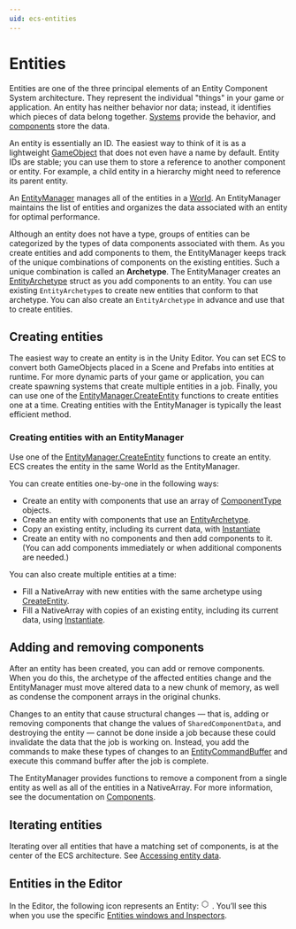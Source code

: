```yaml
---
uid: ecs-entities
---
```

# Entities

Entities are one of the three principal elements of an Entity Component System architecture. They represent the individual "things" in your game or application. An entity has neither behavior nor data; instead, it identifies which pieces of data belong together. [Systems](ecs_systems.md) provide the behavior, and [components](ecs_components.md) store the data.

An entity is essentially an ID. The easiest way to think of it is as a lightweight [GameObject](https://docs.unity3d.com/Manual/class-GameObject.html) that does not even have a name by default. Entity IDs are stable; you can use them to store a reference to another component or entity. For example, a child entity in a hierarchy might need to reference its parent entity. 

An [EntityManager](xref:Unity.Entities.EntityManager) manages all of the entities in a [World](xref:Unity.Entities.World). An EntityManager maintains the list of entities and organizes the data associated with an entity for optimal performance.

Although an entity does not have a type, groups of entities can be categorized by the types of data components associated with them. As you create entities and add components to them, the EntityManager keeps track of the unique combinations of components on the existing entities. Such a unique combination is called an __Archetype__. The EntityManager creates an [EntityArchetype](xref:Unity.Entities.EntityArchetype) struct as you add components to an entity. You can use existing `EntityArchetype`s to create new entities that conform to that archetype. You can also create an `EntityArchetype` in advance and use that to create entities. 

## Creating entities

The easiest way to create an entity is in the Unity Editor. You can set ECS to convert both GameObjects placed in a Scene and Prefabs into entities at runtime. For more dynamic parts of your game or application, you can create spawning systems that create multiple entities in a job. Finally, you can use one of the [EntityManager.CreateEntity](xref:Unity.Entities.EntityManager.CreateEntity) functions to create entities one at a time. Creating entities with the EntityManager is typically the least efficient method.

### Creating entities with an EntityManager

Use one of the [EntityManager.CreateEntity](xref:Unity.Entities.EntityManager.CreateEntity) functions to create an entity. ECS creates the entity in the same World as the EntityManager.

You can create entities one-by-one in the following ways:

* Create an entity with components that use an array of [ComponentType](xref:Unity.Entities.ComponentType) objects.
* Create an entity with components that use an [EntityArchetype](xref:Unity.Entities.EntityArchetype).
* Copy an existing entity, including its current data, with [Instantiate](xref:Unity.Entities.EntityManager.Instantiate%28Unity.Entities.Entity%29)
* Create an entity with no components and then add components to it. (You can add components immediately or when additional components are needed.)

You can also create multiple entities at a time:

* Fill a NativeArray with new entities with the same archetype using [CreateEntity](xref:Unity.Entities.EntityManager.CreateEntity).
* Fill a NativeArray with copies of an existing entity, including its current data, using [Instantiate](xref:Unity.Entities.EntityManager.Instantiate%28Unity.Entities.Entity%29).

<a name="adding-components"></a>

## Adding and removing components

After an entity has been created, you can add or remove components. When you do this, the archetype of the affected entities change and the EntityManager must move altered data to a new chunk of memory, as well as condense the component arrays in the original chunks. 

Changes to an entity that cause structural changes — that is, adding or removing components that change the values of `SharedComponentData`, and destroying the entity — cannot be done inside a job because these could invalidate the data that the job is working on. Instead, you add the commands to make these types of changes to an [EntityCommandBuffer](xref:Unity.Entities.EntityCommandBuffer) and execute this command buffer after the job is complete.  

The EntityManager provides functions to remove a component from a single entity as well as all of the entities in a NativeArray. For more information, see the documentation on [Components](ecs_components.md).

## Iterating entities

Iterating over all entities that have a matching set of components, is at the center of the ECS architecture. See [Accessing entity data](chunk_iteration.md).

## Entities in the Editor

In the Editor, the following icon represents an Entity: ![](images/editor-entity-icon.png) . You’ll see this when you use the specific [Entities windows and Inspectors](editor-workflows.md).